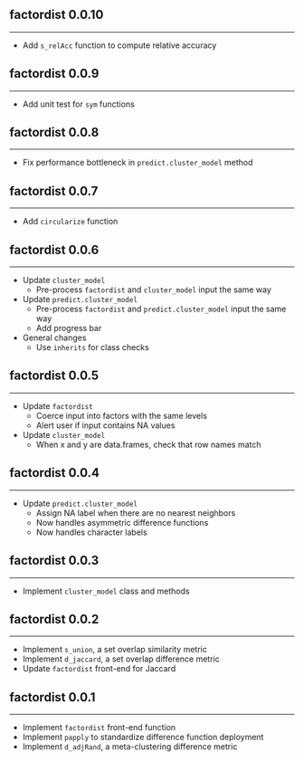 ## factordist 0.0.10
---------------------
* Add `s_relAcc` function to compute relative accuracy

## factordist 0.0.9
---------------------
* Add unit test for `sym` functions

## factordist 0.0.8
---------------------
* Fix performance bottleneck in `predict.cluster_model` method

## factordist 0.0.7
---------------------
* Add `circularize` function

## factordist 0.0.6
---------------------
* Update `cluster_model`
    * Pre-process `factordist` and `cluster_model` input the same way
* Update `predict.cluster_model`
    * Pre-process `factordist` and `predict.cluster_model` input the same way
    * Add progress bar
* General changes
    * Use `inherits` for class checks

## factordist 0.0.5
---------------------
* Update `factordist`
    * Coerce input into factors with the same levels
    * Alert user if input contains NA values
* Update `cluster_model`
    * When x and y are data.frames, check that row names match

## factordist 0.0.4
---------------------
* Update `predict.cluster_model`
    * Assign NA label when there are no nearest neighbors
    * Now handles asymmetric difference functions
    * Now handles character labels

## factordist 0.0.3
---------------------
* Implement `cluster_model` class and methods

## factordist 0.0.2
---------------------
* Implement `s_union`, a set overlap similarity metric
* Implement `d_jaccard`, a set overlap difference metric
* Update `factordist` front-end for Jaccard

## factordist 0.0.1
---------------------
* Implement `factordist` front-end function
* Implement `papply` to standardize difference function deployment
* Implement `d_adjRand`, a meta-clustering difference metric
